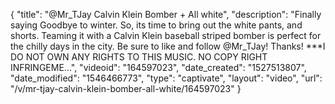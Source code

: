 {
    "title": "@Mr_TJay Calvin Klein Bomber + All white",
    "description": "Finally saying Goodbye to winter. So, its time to bring out the white pants, and shorts.  Teaming it with a Calvin Klein baseball striped bomber is perfect for the chilly days in the city.  Be sure to like and follow @Mr_TJay! Thanks! ***I DO NOT OWN ANY RIGHTS TO THIS MUSIC. NO COPY RIGHT INFRINGEME...",
    "videoid": "164597023",
    "date_created": "1527513807",
    "date_modified": "1546466773",
    "type": "captivate",
    "layout": "video",
    "url": "\/v\/mr-tjay-calvin-klein-bomber-all-white\/164597023"
}
